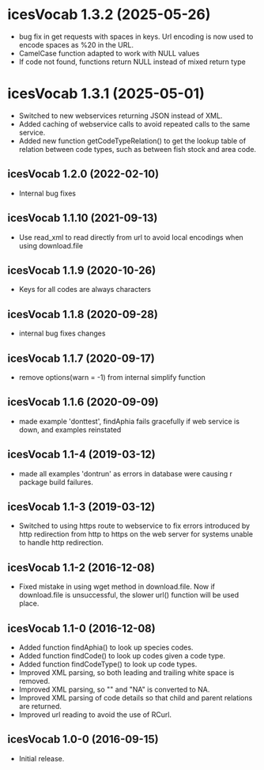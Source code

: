 # icesVocab 1.3.2 (2025-05-26)

* bug fix in get requests with spaces in keys. Url encoding is now
  used to encode spaces as %20 in the URL.
* CamelCase function adapted to work with NULL values
* If code not found, functions return NULL instead of mixed return type

# icesVocab 1.3.1 (2025-05-01)

* Switched to new webservices returning JSON instead of XML.
* Added caching of webservice calls to avoid repeated calls to the
  same service.
* Added new function getCodeTypeRelation() to get the lookup table of
  relation between code types, such as between fish stock and area code.

## icesVocab 1.2.0 (2022-02-10)

* Internal bug fixes

## icesVocab 1.1.10 (2021-09-13)

* Use read_xml to read directly from url to avoid local encodings when using download.file

## icesVocab 1.1.9 (2020-10-26)

* Keys for all codes are always characters

## icesVocab 1.1.8 (2020-09-28)

* internal bug fixes changes

## icesVocab 1.1.7 (2020-09-17)

* remove options(warn = -1) from internal simplify function

## icesVocab 1.1.6 (2020-09-09)

* made example 'donttest', findAphia fails gracefully if web service
  is down, and examples reinstated

## icesVocab 1.1-4 (2019-03-12)

* made all examples 'dontrun' as errors in database were causing r
  package build failures.

## icesVocab 1.1-3 (2019-03-12)

* Switched to using https route to webservice to fix errors introduced
  by http redirection from http to https on the web server for systems
  unable to handle http redirection.

## icesVocab 1.1-2 (2016-12-08)

* Fixed mistake in using wget method in download.file.  Now if
  download.file is unsuccessful, the slower url() function will be
  used place.

## icesVocab 1.1-0 (2016-12-08)

* Added function findAphia() to look up species codes.
* Added function findCode() to look up codes given a code type.
* Added function findCodeType() to look up code types.
* Improved XML parsing, so both leading and trailing white space is removed.
* Improved XML parsing, so "" and "NA" is converted to NA.
* Improved XML parsing of code details so that child and parent
  relations are returned.
* Improved url reading to avoid the use of RCurl.


## icesVocab 1.0-0 (2016-09-15)

* Initial release.
